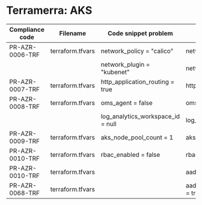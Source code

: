 # Terramerra: AKS

Compliance code | Filename       | Code snippet problem            | Fixed code
----------------|----------------|---------------------------------|---------------------------------
PR-AZR-0006-TRF |terraform.tfvars|network_policy = "calico"        |network_policy = "azure"
                |                |network_plugin = "kubenet"       |network_plugin = "azure"
PR-AZR-0007-TRF |terraform.tfvars|http_application_routing = true  |http_application_routing = false
PR-AZR-0008-TRF |terraform.tfvars|oms_agent = false                |oms_agent = true
                |                |log_analytics_workspace_id = null|log_analytics_workspace_id = ID
PR-AZR-0009-TRF |terraform.tfvars|aks_node_pool_count = 1          |aks_node_pool_count = 3
PR-AZR-0010-TRF |terraform.tfvars|rbac_enabled = false             |rbac_enabled = true
PR-AZR-0010-TRF |terraform.tfvars|                                 |aad_managed = true
PR-AZR-0068-TRF |terraform.tfvars|                                 |aad_managed_azure_rbac_enabled = true

